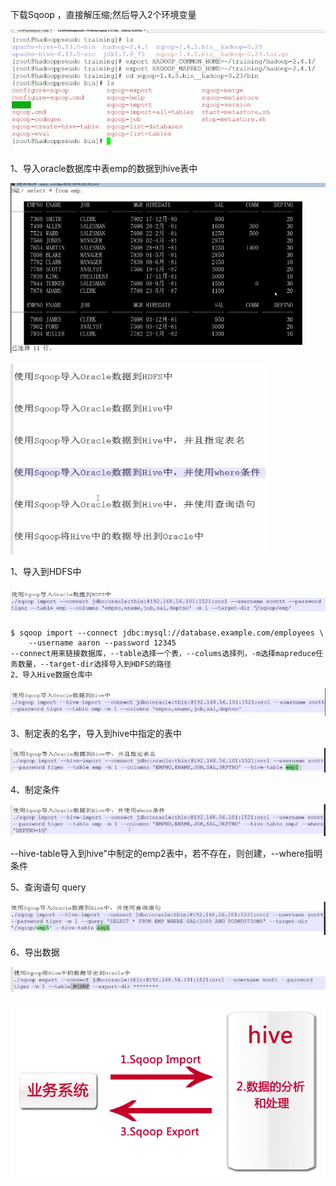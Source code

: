 下载Sqoop ，直接解压缩;然后导入2个环境变量

![](../md/img/ggzhangxiaochao/1298744-20180624165425810-1508448804.png)

1、导入oracle数据库中表emp的数据到hive表中

![](../md/img/ggzhangxiaochao/1298744-20180624165635983-1668932031.png)

![](../md/img/ggzhangxiaochao/1298744-20180624165819562-252082003.png)

1、导入到HDFS中

![](../md/img/ggzhangxiaochao/1298744-20180624165942599-437932563.png)

    
    
    $ sqoop import --connect jdbc:mysql://database.example.com/employees \
        --username aaron --password 12345  
    --connect用来链接数据库，--table选择一个表，--colums选择列，-m选择mapreduce任务数量，--target-dir选择导入到HDFS的路径  
    2、导入Hive数据仓库中

![](../md/img/ggzhangxiaochao/1298744-20180624170710164-2085797477.png)

3、制定表的名字，导入到hive中指定的表中

![](../md/img/ggzhangxiaochao/1298744-20180624170844888-948362812.png)

4、制定条件

![](../md/img/ggzhangxiaochao/1298744-20180624170946688-193700598.png)

\--hive-table导入到hive"中制定的emp2表中，若不存在，则创建，--where指明条件

5、查询语句 query

![](../md/img/ggzhangxiaochao/1298744-20180624171309838-1503914718.png)

6、导出数据

![](../md/img/ggzhangxiaochao/1298744-20180624171521440-491622420.png)

![](../md/img/ggzhangxiaochao/1298744-20180624171632153-334895815.png)

